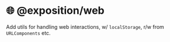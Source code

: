 # 🌐 @exposition/web

Add utils for handling web interactions, w/ `localStorage`, r/w from `URLComponents` etc.
